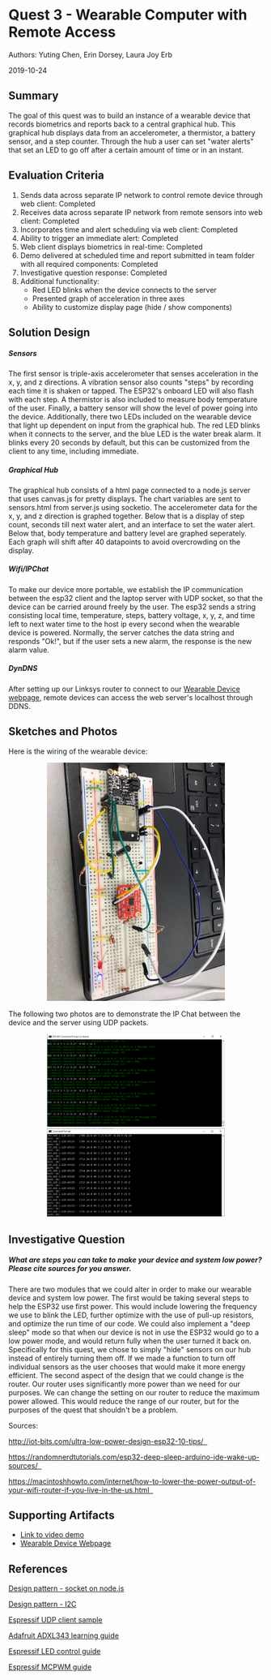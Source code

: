 # Quest 3 - Wearable Computer with Remote Access 
Authors: Yuting Chen, Erin Dorsey, Laura Joy Erb

2019-10-24

## Summary
The goal of this quest was to build an instance of a wearable device that records biometrics and reports back to a central graphical hub. This graphical hub displays data from an accelerometer, a thermistor, a battery sensor, and a step counter. Through the hub a user can set "water alerts" that set an LED to go off after a certain amount of time or in an instant. 


## Evaluation Criteria
1. Sends data across separate IP network to control remote device through web client: Completed
2. Receives data across separate IP network from remote sensors into web client: Completed
3. Incorporates time and alert scheduling via web client: Completed
4. Ability to trigger an immediate alert: Completed
5. Web client displays biometrics in real-time: Completed
6. Demo delivered at scheduled time and report submitted in team folder with all required components:  Completed
7. Investigative question response: Completed
8. Additional functionality:
    - Red LED blinks when the device connects to the server
    - Presented graph of acceleration in three axes
    - Ability to customize display page (hide / show components)
    


## Solution Design
##### Sensors
The first sensor is triple-axis accelerometer that senses acceleration in the x, y, and z directions. A vibration sensor also counts "steps" by recording each time it is shaken or tapped. The ESP32's onboard LED will also flash with each step. A thermistor is also included to measure body temperature of the user. Finally, a battery sensor will show the level of power going into the device. Additionally, there two LEDs included on the wearable device that light up dependent on input from the graphical hub. The red LED blinks when it connects to the server, and the blue LED is the water break alarm. It blinks every 20 seconds by default, but this can be customized from the client to any time, including immediate.

##### Graphical Hub
The graphical hub consists of a html page connected to a node.js server that uses canvas.js for pretty displays. The chart variables are sent to sensors.html from server.js using socketio. The accelerometer data for the x, y, and z direction is graphed together. Below that is a display of step count, seconds till next water alert, and an interface to set the water alert. Below that, body temperature and battery level are graphed seperately. Each graph will shift after 40 datapoints to avoid overcrowding on the display.

##### Wifi/IPChat
To make our device more portable, we establish the IP communication between the esp32 client and the laptop server with UDP socket, so that the device can be carried around freely by the user. The esp32 sends a string consisting local time, temperature, steps, battery voltage, x, y, z, and time left to next water time to the host ip every second when the wearable device is powered. Normally, the server catches the data string and responds "Ok!", but if the user sets a new alarm, the response is the new alarm value. 

##### DynDNS
After setting up our Linksys router to connect to our [Wearable Device webpage](http://ec444team18.hopto.org:7000), remote devices can access the web server's localhost through DDNS. 


## Sketches and Photos
Here is the wiring of the wearable device:

<center><img src="./images/IMG_6503.jpg" width="70%" /></center>  
<center> </center>

The following two photos are to demonstrate the IP Chat between the device and the server using UDP packets. 
<center><img src="./images/esp-console.PNG" width="70%" /></center>
<center> </center>
<center><img src="./images/node-console.PNG" width="70%" /></center> 


## Investigative Question
##### What are steps you can take to make your device and system low power? Please cite sources for you answer.
There are two modules that we could alter in order to make our wearable device and system low power. The first would be taking several steps to help the ESP32 use first power. This would include lowering the frequency we use to blink the LED, further optimize with the use of pull-up resistors, and optimize the run time of our code. We could also implement a "deep sleep" mode so that when our device is not in use the ESP32 would go to a low power mode, and would return fully when the user turned it back on. Specifically for this quest, we chose to simply "hide" sensors on our hub instead of entirely turning them off. If we made a function to turn off individual sensors as the user chooses that would make it more energy efficient. 
The second aspect of the design that we could change is the router. Our router uses significantly more power than we need for our purposes. We can change the setting on our router to reduce the maximum power allowed. This would reduce the range of our router, but for the purposes of the quest that shouldn't be a problem. 

Sources:

http://iot-bits.com/ultra-low-power-design-esp32-10-tips/  

https://randomnerdtutorials.com/esp32-deep-sleep-arduino-ide-wake-up-sources/  

https://macintoshhowto.com/internet/how-to-lower-the-power-output-of-your-wifi-router-if-you-live-in-the-us.html  

## Supporting Artifacts
- [Link to video demo](https://youtu.be/4q7fANdBq2Q)
- [Wearable Device Webpage](http://ec444team18.hopto.org:7000/)


## References
[Design pattern - socket on node.js](http://whizzer.bu.edu/briefs/design-patterns/dp-sockets)

[Design pattern - I2C](http://whizzer.bu.edu/briefs/design-patterns/dp-i2c)

[Espressif UDP client sample](https://github.com/espressif/esp-idf/tree/master/examples/protocols/sockets/udp_client)

[Adafruit ADXL343 learning guide](https://learn.adafruit.com/adxl343-breakout-learning-guide/overview)

[Espressif LED control guide](https://docs.espressif.com/projects/esp-idf/en/latest/api-reference/peripherals/ledc.html)

[Espressif MCPWM guide](https://docs.espressif.com/projects/esp-idf/en/latest/api-reference/peripherals/mcpwm.html)
